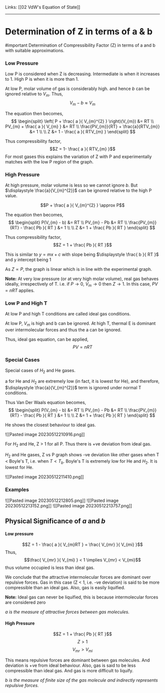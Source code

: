 Links: [[02 VdW's Equation of State]]
___
# Determination of Z in terms of a & b 
#important 
Determination of Compressibility Factor (Z) in terms of a and b with suitable approximations. 

### Low Pressure
Low P is considered when Z is decreasing. Intermediate is when it increases to 1. High P is when it is more than 1. 

At low P, molar volume of gas is considerably high. and hence $b$ can be ignored relative to $V_{m}$. Thus,
$$V_{m} - b \approx V_{m}$$

The equation then becomes,
$$
\begin{split}
\left( P + \frac{ a }{ V_{m}^{2} } \right)(V_{m}) &= RT \\
PV_{m} + \frac{ a }{ V_{m} } &= RT \\
\frac{PV_{m}}{RT} + \frac{a}{RTV_{m}} &= 1 \\
\\
Z &= 1 - \frac{ a }{ RTV_{m} }
\end{split}
$$

Thus compressibility factor,
$$Z = 1- \frac{ a }{ RTV_{m} }$$
For most gases this explains the variation of Z with P and experimentally matches with the low P region of the graph. 

### High Pressure
At high pressure, molar volume is less so we cannot ignore $b$. But $\displaystyle \frac{a}{V_{m}^{2}}$ can be ignored relative to the high P value.

$$P + \frac{ a }{ V_{m}^{2} } \approx P$$

The equation then becomes,
$$
\begin{split}
P(V_{m} - b) &= RT \\
PV_{m} - Pb &= RT \\
\frac{PV_{m}}{RT} - \frac{ Pb }{ RT } &= 1 \\
\\
Z &= 1 + \frac{ Pb }{ RT }
\end{split}
$$

Thus compressibility factor,
$$Z = 1 + \frac{ Pb }{ RT }$$

This is similar to $y = mx + c$ with slope being $\displaystyle \frac{ b }{ RT }$ and y intercept being $1$

As $Z \propto P$, the graph is linear which is in line with the experimental graph. 


**Note:** At very low pressure (or at very high molar volume), real gas behaves ideally, irrespectively of T. 
i.e. if $P \to 0$, $V_{m} \to 0$ then $Z \to 1$. 
In this case, $PV = nRT$ applies. 

### Low P and High T
At low P and high T conditions are called ideal gas conditions. 

At low P, $V_{m}$ is high and b can be ignored. 
At high T, thermal E is dominant over intermolecular forces and thus the a can be ignored. 

Thus, ideal gas equation, can be applied,
$$PV = nRT$$

### Special Cases
Special cases of $H_{2}$ and He gases. 

a for He and $H_{2}$ are extremely low (in fact, it is lowest for He), and therefore, $\displaystyle \frac{a}{V_{m}^{2}}$ term is ignored under normal T conditions.

Thus Van Der Waals equation becomes,
$$
\begin{split}
P(V_{m} - b) &= RT \\
PV_{m} - Pb &= RT \\
\frac{PV_{m}}{RT} - \frac{ Pb }{ RT } &= 1 \\
\\
Z &= 1 + \frac{ Pb }{ RT }
\end{split}
$$

He shows the closest behaviour to ideal gas. 

![[Pasted image 20230512210916.png]]

For $H_{2}$ and He, Z > 1 for all P. Thus there is +ve deviation from ideal gas.  

$H_{2}$ and He gases, Z vs P graph shows -ve deviation like other gases when T < Boyle's T, i.e. when $T < T_{b}$. Boyle's T is extremely low for He and $H_{2}$. It is lowest for He. 

![[Pasted image 20230512211410.png]]

### Examples
![[Pasted image 20230512212805.png]]
![[Pasted image 20230512213152.png]]
![[Pasted image 20230512213757.png]]

## Physical Significance of $a$ and $b$
#### Low pressure
$$Z = 1 - \frac{ a }{ V_{m}RT } = \frac{ V_{mr} }{ V_{mi} }$$
Thus,
$$\frac{ V_{mr} }{ V_{mi} } < 1 \implies V_{mr} < V_{mi}$$
thus volume occupied is less than ideal gas. 

We conclude that the attractive intermolecular forces are dominant over repulsive forces. Gas in this case (Z < 1, i.e. -ve deviation) is said to be more compressible than an ideal gas. Also, gas is easily liquified. 

**Note:** Ideal gas can never be liquified, this is because intermolecular forces are considered zero

*$a$ is the measure of attractive forces between gas molecules.* 

#### High Pressure
$$Z = 1 + \frac{ Pb }{ RT }$$
$$Z > 1$$
$$V_{mr} > V_{mi}$$

This means repulsive forces are dominant between gas molecules. And deviation is +ve from ideal behaviour. Also, gas is said to be less compressible than ideal gas. And gas is more difficult to liquify. 

*$b$ is the measure of finite size of the gas molecule and indirectly represents repulsive forces.*